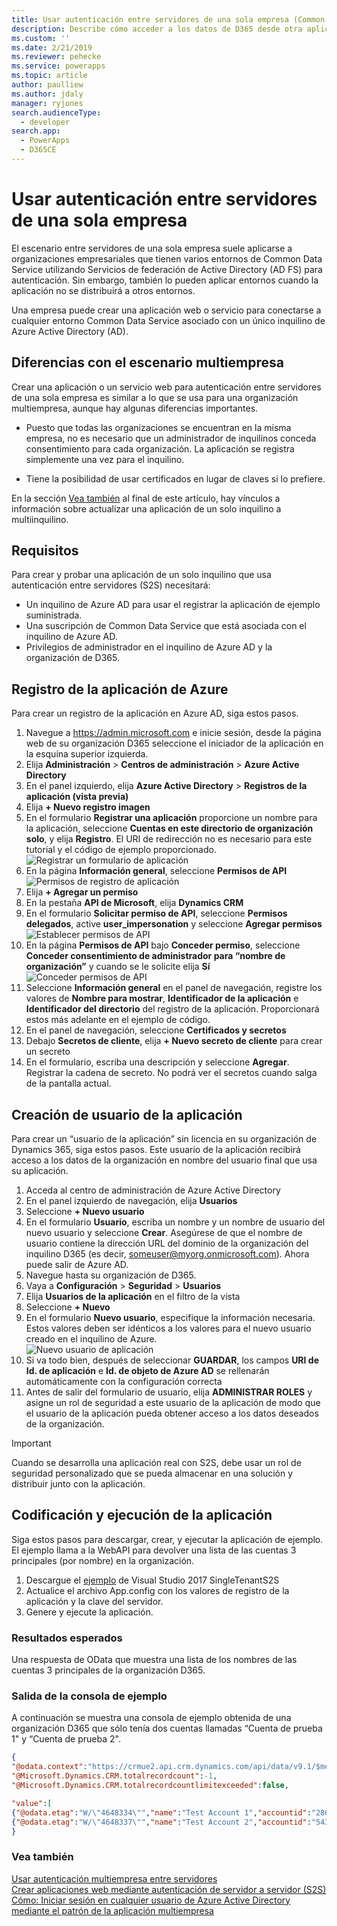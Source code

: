 ```yaml
---
title: Usar autenticación entre servidores de una sola empresa (Common Data Service) | Microsoft Docs
description: Describe cómo acceder a los datos de D365 desde otra aplicación o servicio sin autenticación explícita de usuario.
ms.custom: ''
ms.date: 2/21/2019
ms.reviewer: pehecke
ms.service: powerapps
ms.topic: article
author: paulliew
ms.author: jdaly
manager: ryjones
search.audienceType:
  - developer
search.app:
  - PowerApps
  - D365CE
---
```

# <a name="use-single-tenant-server-to-server-authentication"></a>Usar autenticación entre servidores de una sola empresa

El escenario entre servidores de una sola empresa suele aplicarse a organizaciones empresariales que tienen varios entornos de Common Data Service utilizando Servicios de federación de Active Directory (AD FS) para autenticación. Sin embargo, también lo pueden aplicar entornos cuando la aplicación no se distribuirá a otros entornos.  
  
 Una empresa puede crear una aplicación web o servicio para conectarse a cualquier entorno Common Data Service asociado con un único inquilino de Azure Active Directory (AD).
  
## <a name="differences-from-multi-tenant-scenario"></a>Diferencias con el escenario multiempresa  
 Crear una aplicación o un servicio web para autenticación entre servidores de una sola empresa es similar a lo que se usa para una organización multiempresa, aunque hay algunas diferencias importantes.  
  
-   Puesto que todas las organizaciones se encuentran en la misma empresa, no es necesario que un administrador de inquilinos conceda consentimiento para cada organización. La aplicación se registra simplemente una vez para el inquilino.
  
-   Tiene la posibilidad de usar certificados en lugar de claves si lo prefiere. 

En la sección [Vea también](#bkmk_seealso) al final de este artículo, hay vínculos a información sobre actualizar una aplicación de un solo inquilino a multiinquilino.  

<a name="bkmk_Requirements"></a>
## <a name="requirements"></a>Requisitos  

 Para crear y probar una aplicación de un solo inquilino que usa autenticación entre servidores (S2S) necesitará:  
  
- Un inquilino de Azure AD para usar el registrar la aplicación de ejemplo suministrada.
- Una suscripción de Common Data Service que está asociada con el inquilino de Azure AD.
- Privilegios de administrador en el inquilino de Azure AD y la organización de D365.

<a name="bkmk_registration"></a>
## <a name="azure-application-registration"></a>Registro de la aplicación de Azure
Para crear un registro de la aplicación en Azure AD, siga estos pasos.

1. Navegue a https://admin.microsoft.com e inicie sesión, desde la página web de su organización D365 seleccione el iniciador de la aplicación en la esquina superior izquierda.
2. Elija **Administración** > **Centros de administración** > **Azure Active Directory**
3. En el panel izquierdo, elija **Azure Active Directory** > **Registros de la aplicación (vista previa)**
4. Elija **+ Nuevo registro imagen**
5. En el formulario **Registrar una aplicación** proporcione un nombre para la aplicación, seleccione **Cuentas en este directorio de organización solo**, y elija **Registro**. El URI de redirección no es necesario para este tutorial y el código de ejemplo proporcionado.<br /> ![Registrar un formulario de aplicación](media/S2S-app-registration-started.PNG)
6. En la página **Información general**, seleccione **Permisos de API** <br >![Permisos de registro de aplicación](media/S2S-app-registration-completed.PNG)
7. Elija **+ Agregar un permiso**
8. En la pestaña **API de Microsoft**, elija **Dynamics CRM**
9. En el formulario **Solicitar permiso de API**, seleccione **Permisos delegados**, active **user_impersonation** y seleccione **Agregar permisos** <br />![Establecer permisos de API](media/S2S-api-permission-started.PNG)
10. En la página **Permisos de API** bajo **Conceder permiso**, seleccione **Conceder consentimiento de administrador para “nombre de organización”** y cuando se le solicite elija **Sí** <br />![Conceder permisos de API](media/S2S-api-permission-completed.PNG)
11. Seleccione **Información general** en el panel de navegación, registre los valores de **Nombre para mostrar**, **Identificador de la aplicación** e **Identificador del directorio** del registro de la aplicación. Proporcionará estos más adelante en el ejemplo de código.
12. En el panel de navegación, seleccione **Certificados y secretos**
13. Debajo **Secretos de cliente**, elija **+ Nuevo secreto de cliente** para crear un secreto
14. En el formulario, escriba una descripción y seleccione **Agregar**. Registrar la cadena de secreto. No podrá ver el secretos cuando salga de la pantalla actual.

<a name="bkmk_appuser"></a>
## <a name="application-user-creation"></a>Creación de usuario de la aplicación
Para crear un “usuario de la aplicación” sin licencia en su organización de Dynamics 365, siga estos pasos. Este usuario de la aplicación recibirá acceso a los datos de la organización en nombre del usuario final que usa su aplicación.

1. Acceda al centro de administración de Azure Active Directory
2. En el panel izquierdo de navegación, elija **Usuarios**
3. Seleccione **+ Nuevo usuario**
4. En el formulario **Usuario**, escriba un nombre y un nombre de usuario del nuevo usuario y seleccione **Crear**. Asegúrese de que el nombre de usuario contiene la dirección URL del dominio de la organización del inquilino D365 (es decir, someuser@myorg.onmicrosoft.com). Ahora puede salir de Azure AD.
5. Navegue hasta su organización de D365.
6. Vaya a **Configuración** > **Seguridad** > **Usuarios**
7. Elija **Usuarios de la aplicación** en el filtro de la vista
8. Seleccione **+ Nuevo**
9. En el formulario **Nuevo usuario**, especifique la información necesaria. Estos valores deben ser idénticos a los valores para el nuevo usuario creado en el inquilino de Azure. <br />![Nuevo usuario de aplicación](media/S2S-new-appuser.PNG)
10. Si va todo bien, después de seleccionar **GUARDAR**, los campos **URI de Id. de aplicación** e **Id. de objeto de Azure AD** se rellenarán automáticamente con la configuración correcta
11. Antes de salir del formulario de usuario, elija **ADMINISTRAR ROLES** y asigne un rol de seguridad a este usuario de la aplicación de modo que el usuario de la aplicación pueda obtener acceso a los datos deseados de la organización.

> [!IMPORTANT]
> Cuando se desarrolla una aplicación real con S2S, debe usar un rol de seguridad personalizado que se pueda almacenar en una solución y distribuir junto con la aplicación.

<a name="bkmk_coding"></a>
## <a name="application-coding-and-execution"></a>Codificación y ejecución de la aplicación

Siga estos pasos para descargar, crear, y ejecutar la aplicación de ejemplo. El ejemplo llama a la WebAPI para devolver una lista de las cuentas 3 principales (por nombre) en la organización.

1. Descargue el [ejemplo](https://github.com/Microsoft/PowerApps-Samples/tree/master/cds/webapi/C%23/SingleTenantS2S) de Visual Studio 2017 SingleTenantS2S
2. Actualice el archivo App.config con los valores de registro de la aplicación y la clave del servidor.
3. Genere y ejecute la aplicación.

### <a name="expected-results"></a>Resultados esperados
Una respuesta de OData que muestra una lista de los nombres de las cuentas 3 principales de la organización D365.

### <a name="example-console-output"></a>Salida de la consola de ejemplo
A continuación se muestra una consola de ejemplo obtenida de una organización D365 que sólo tenía dos cuentas llamadas “Cuenta de prueba 1" y “Cuenta de prueba 2".

```json
{
"@odata.context":"https://crmue2.api.crm.dynamics.com/api/data/v9.1/$metadata#accounts(name)",
"@Microsoft.Dynamics.CRM.totalrecordcount":-1,
"@Microsoft.Dynamics.CRM.totalrecordcountlimitexceeded":false,

"value":[
{"@odata.etag":"W/\"4648334\"","name":"Test Account 1","accountid":"28630624-cac9-e811-a964-000d3a3ac063"},
{"@odata.etag":"W/\"4648337\"","name":"Test Account 2","accountid":"543fd72a-cac9-e811-a964-000d3a3ac063"}]
}
```

<a name="bkmk_seealso"></a>

### <a name="see-also"></a>Vea también

[Usar autenticación multiempresa entre servidores](use-multi-tenant-server-server-authentication.md)   
[Crear aplicaciones web mediante autenticación de servidor a servidor (S2S)](build-web-applications-server-server-s2s-authentication.md)  
[Cómo: Iniciar sesión en cualquier usuario de Azure Active Directory mediante el patrón de la aplicación multiempresa](https://docs.microsoft.com/azure/active-directory/develop/howto-convert-app-to-be-multi-tenant)
